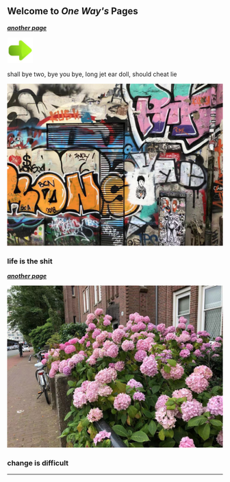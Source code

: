 ## Welcome to *One Way's* Pages

[**_another page_**](./another-1.html)

<a href="./another-1.html">
    <img border="0" src="img/arrow.jpeg"  width="60px"/>
</a>

shall bye two, bye you bye, long jet ear doll, should cheat lie

<center>
 <img src='img/wall.jpg'>
</center>


### life is the shit

[**_another page_**](./another-2.html)

<center>
 <img src='img/flower2.jpg'>
</center>

### change is difficult

-------------
